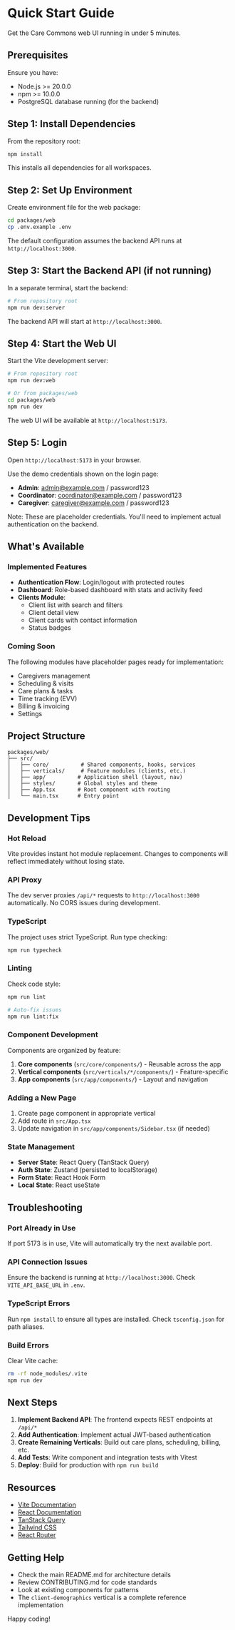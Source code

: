 # Quick Start Guide

Get the Care Commons web UI running in under 5 minutes.

## Prerequisites

Ensure you have:
- Node.js >= 20.0.0
- npm >= 10.0.0
- PostgreSQL database running (for the backend)

## Step 1: Install Dependencies

From the repository root:

```bash
npm install
```

This installs all dependencies for all workspaces.

## Step 2: Set Up Environment

Create environment file for the web package:

```bash
cd packages/web
cp .env.example .env
```

The default configuration assumes the backend API runs at `http://localhost:3000`.

## Step 3: Start the Backend API (if not running)

In a separate terminal, start the backend:

```bash
# From repository root
npm run dev:server
```

The backend API will start at `http://localhost:3000`.

## Step 4: Start the Web UI

Start the Vite development server:

```bash
# From repository root
npm run dev:web

# Or from packages/web
cd packages/web
npm run dev
```

The web UI will be available at `http://localhost:5173`.

## Step 5: Login

Open `http://localhost:5173` in your browser.

Use the demo credentials shown on the login page:

- **Admin**: admin@example.com / password123
- **Coordinator**: coordinator@example.com / password123
- **Caregiver**: caregiver@example.com / password123

Note: These are placeholder credentials. You'll need to implement actual authentication on the backend.

## What's Available

### Implemented Features

- **Authentication Flow**: Login/logout with protected routes
- **Dashboard**: Role-based dashboard with stats and activity feed
- **Clients Module**: 
  - Client list with search and filters
  - Client detail view
  - Client cards with contact information
  - Status badges

### Coming Soon

The following modules have placeholder pages ready for implementation:

- Caregivers management
- Scheduling & visits
- Care plans & tasks
- Time tracking (EVV)
- Billing & invoicing
- Settings

## Project Structure

```
packages/web/
├── src/
│   ├── core/          # Shared components, hooks, services
│   ├── verticals/     # Feature modules (clients, etc.)
│   ├── app/          # Application shell (layout, nav)
│   ├── styles/       # Global styles and theme
│   ├── App.tsx       # Root component with routing
│   └── main.tsx      # Entry point
```

## Development Tips

### Hot Reload

Vite provides instant hot module replacement. Changes to components will reflect immediately without losing state.

### API Proxy

The dev server proxies `/api/*` requests to `http://localhost:3000` automatically. No CORS issues during development.

### TypeScript

The project uses strict TypeScript. Run type checking:

```bash
npm run typecheck
```

### Linting

Check code style:

```bash
npm run lint

# Auto-fix issues
npm run lint:fix
```

### Component Development

Components are organized by feature:

1. **Core components** (`src/core/components/`) - Reusable across the app
2. **Vertical components** (`src/verticals/*/components/`) - Feature-specific
3. **App components** (`src/app/components/`) - Layout and navigation

### Adding a New Page

1. Create page component in appropriate vertical
2. Add route in `src/App.tsx`
3. Update navigation in `src/app/components/Sidebar.tsx` (if needed)

### State Management

- **Server State**: React Query (TanStack Query)
- **Auth State**: Zustand (persisted to localStorage)
- **Form State**: React Hook Form
- **Local State**: React useState

## Troubleshooting

### Port Already in Use

If port 5173 is in use, Vite will automatically try the next available port.

### API Connection Issues

Ensure the backend is running at `http://localhost:3000`. Check `VITE_API_BASE_URL` in `.env`.

### TypeScript Errors

Run `npm install` to ensure all types are installed. Check `tsconfig.json` for path aliases.

### Build Errors

Clear Vite cache:

```bash
rm -rf node_modules/.vite
npm run dev
```

## Next Steps

1. **Implement Backend API**: The frontend expects REST endpoints at `/api/*`
2. **Add Authentication**: Implement actual JWT-based authentication
3. **Create Remaining Verticals**: Build out care plans, scheduling, billing, etc.
4. **Add Tests**: Write component and integration tests with Vitest
5. **Deploy**: Build for production with `npm run build`

## Resources

- [Vite Documentation](https://vitejs.dev/)
- [React Documentation](https://react.dev/)
- [TanStack Query](https://tanstack.com/query/latest)
- [Tailwind CSS](https://tailwindcss.com/)
- [React Router](https://reactrouter.com/)

## Getting Help

- Check the main README.md for architecture details
- Review CONTRIBUTING.md for code standards
- Look at existing components for patterns
- The `client-demographics` vertical is a complete reference implementation

Happy coding!
